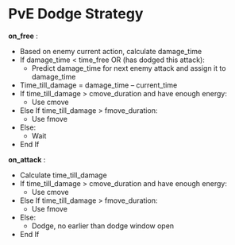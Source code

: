 # PvE Dodge Strategy

**on_free** :

- Based on enemy current action, calculate damage_time
- If damage_time < time_free OR (has dodged this attack):
  - Predict damage_time for next enemy attack and assign it to damage_time
- Time_till_damage = damage_time – current_time
- If time_till_damage > cmove_duration and have enough energy:
  - Use cmove
- Else If time_till_damage > fmove_duration:
  - Use fmove
- Else:
  - Wait
- End If

**on_attack** :

- Calculate time_till_damage
- If time_till_damage > cmove_duration and have enough energy:
  - Use cmove
- Else If time_till_damage > fmove_duration:
  - Use fmove
- Else:
  - Dodge, no earlier than dodge window open
- End If

